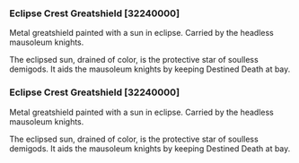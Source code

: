 ### Eclipse Crest Greatshield [32240000]

Metal greatshield painted with a sun in eclipse. Carried by the headless mausoleum knights.

The eclipsed sun, drained of color, is the protective star of soulless demigods. It aids the mausoleum knights by keeping Destined Death at bay.### Eclipse Crest Greatshield [32240000]

Metal greatshield painted with a sun in eclipse. Carried by the headless mausoleum knights.

The eclipsed sun, drained of color, is the protective star of soulless demigods. It aids the mausoleum knights by keeping Destined Death at bay.